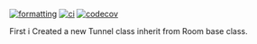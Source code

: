 [![formatting](https://github.com/arsh052003/IOT1026-Project/actions/workflows/formatting.yml/badge.svg)](https://github.com/arsh052003/IOT1026-Project/actions/workflows/formatting.yml)
[![ci](https://github.com/arsh052003/IOT1026-Project/actions/workflows/ci.yml/badge.svg)](https://github.com/arsh052003/IOT1026-Project/actions/workflows/ci.yml)
[![codecov](https://codecov.io/gh/arsh052003/IOT1026-Project/branch/main/graph/badge.svg?token=KUH72KEYU2)](https://codecov.io/gh/arsh052003/IOT1026-Project)

First i Created a new Tunnel class inherit from Room base class.
